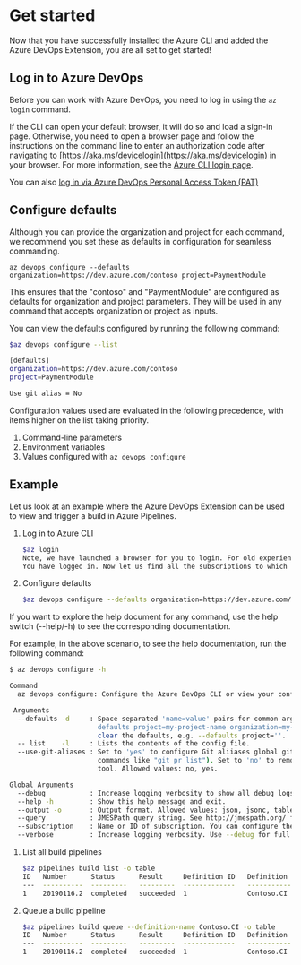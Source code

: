 # Get started

Now that you have successfully installed the Azure CLI and added the Azure DevOps Extension, you are all set to get started!

## Log in to Azure DevOps

Before you can work with Azure DevOps, you need to log in using the `az login` command.

If the CLI can open your default browser, it will do so and load a sign-in page.
Otherwise, you need to open a browser page and follow the instructions on the command line to enter an authorization code after navigating to [https://aka.ms/devicelogin](https://aka.ms/devicelogin) in your browser. For more information, see the [Azure CLI login page](https://docs.microsoft.com/cli/azure/authenticate-azure-cli).

You can also [log in via Azure DevOps Personal Access Token (PAT)](samples.md#log-in-via-azure-devops-personal-access-token-pat)

## Configure defaults

Although you can provide the organization and project for each command, we recommend you set these as defaults in configuration for seamless commanding.

`az devops configure --defaults organization=https://dev.azure.com/contoso project=PaymentModule`

This ensures that the "contoso" and "PaymentModule" are configured as defaults for organization and project parameters. They will be used in any command that accepts organization or project as inputs.

You can view the defaults configured by running the following command:

```bash
$az devops configure --list

[defaults]
organization=https://dev.azure.com/contoso
project=PaymentModule

Use git alias = No
```

Configuration values used are evaluated in the following precedence, with items higher on the list taking priority.

1. Command-line parameters
1. Environment variables
1. Values configured with `az devops configure`

## Example

Let us look at an example where the Azure DevOps Extension can be used to view and trigger a build in Azure Pipelines.

1. Log in to Azure CLI

    ```bash
    $az login
    Note, we have launched a browser for you to login. For old experience with device code, use "az login --use-device-code"
    You have logged in. Now let us find all the subscriptions to which you have access...
    ```

1. Configure defaults

    ```bash
    $az devops configure --defaults organization=https://dev.azure.com/contosoWebApp project=PaymentModule`
    ```

If you want to explore the help document for any command, use the help switch (--help/-h) to see the corresponding documentation.

For example, in the above scenario, to see the help documentation, run the following command:

```bash
$ az devops configure -h

Command
  az devops configure: Configure the Azure DevOps CLI or view your configuration.

 Arguments
  --defaults -d     : Space separated 'name=value' pairs for common arguments defaults, e.g. '--
                      defaults project=my-project-name organization=my-org-url arg=value' Use '' to
                      clear the defaults, e.g. --defaults project=''.
  -- list    -l     : Lists the contents of the config file.
  --use-git-aliases : Set to 'yes' to configure Git aliiases global git config file (to enable
                      commands like "git pr list"). Set to 'no' to remove any aliases set by the
                      tool. Allowed values: no, yes.

Global Arguments
  --debug           : Increase logging verbosity to show all debug logs
  --help -h         : Show this help message and exit.
  --output -o       : Output format. Allowed values: json, jsonc, table, tsv, yaml. Default: json.
  --query           : JMESPath query string. See http://jmespath.org/ for more information and examples.
  --subscription    : Name or ID of subscription. You can configure the default subscription using 'az account set -s NAME_OR_ID'
  --verbose         : Increase logging verbosity. Use --debug for full debug logs.
```

1. List all build pipelines

    ```bash
    $az pipelines build list -o table
    ID   Number      Status      Result     Definition ID   Definition Name           Source Branch    Queued Time                 Reason
    ---  ----------  ---------   ---------  -------------   -----------------------   --------------   --------------------------  -------
    1    20190116.2  completed   succeeded  1               Contoso.CI                master           2019-01-16 17:29:07.497795  manual
    ```

1. Queue a build pipeline

    ```bash
    $az pipelines build queue --definition-name Contoso.CI -o table
    ID   Number      Status      Result     Definition ID   Definition Name           Source Branch    Queued Time                 Reason
    ---  ----------  ---------   ---------  -------------   -----------------------   --------------   --------------------------  -------
    1    20190116.2  completed   succeeded  1               Contoso.CI                master           2019-01-16 17:29:07.497795  manual
    ```
